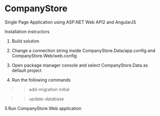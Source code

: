 # CompanyStore
Single Page Application using ASP.NET Web API2 and AngularJS

Installation instructors

1. Build solution

2. Change a connection string inside CompanyStore.Data/app.config and CompanyStore.Web/web.config

3. Open package manager console and select CompanyStore.Data as default project

4. Run the following commands

>> add-migration initial

>> update-database

5.Run CompanyStore.Web application
